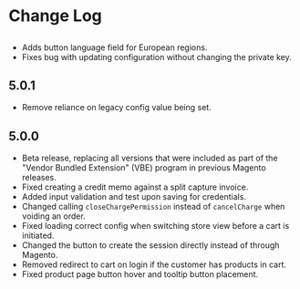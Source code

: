 # Change Log

## <new release>
* Adds button language field for European regions.
* Fixes bug with updating configuration without changing the private key.

## 5.0.1
* Remove reliance on legacy config value being set.

## 5.0.0
* Beta release, replacing all versions that were included as part of the "Vendor Bundled Extension" (VBE) program in previous Magento releases.
* Fixed creating a credit memo against a split capture invoice.
* Added input validation and test upon saving for credentials.
* Changed calling `closeChargePermission` instead of `cancelCharge` when voiding an order.
* Fixed loading correct config when switching store view before a cart is initiated.
* Changed the button to create the session directly instead of through Magento.
* Removed redirect to cart on login if the customer has products in cart.
* Fixed product page button hover and tooltip button placement.
